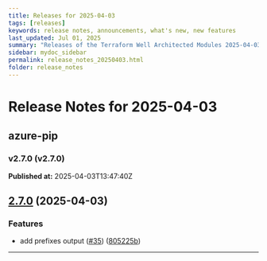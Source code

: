 ```yaml
---
title: Releases for 2025-04-03
tags: [releases]
keywords: release notes, announcements, what's new, new features
last_updated: Jul 01, 2025
summary: "Releases of the Terraform Well Architected Modules 2025-04-03"
sidebar: mydoc_sidebar
permalink: release_notes_20250403.html
folder: release_notes
---
```


# Release Notes for 2025-04-03

## azure-pip
### v2.7.0 (v2.7.0)
**Published at:** 2025-04-03T13:47:40Z

## [2.7.0](https://github.com/CloudNationHQ/terraform-azure-pip/compare/v2.6.0...v2.7.0) (2025-04-03)


### Features

* add prefixes output ([#35](https://github.com/CloudNationHQ/terraform-azure-pip/issues/35)) ([805225b](https://github.com/CloudNationHQ/terraform-azure-pip/commit/805225b922d165660f02c038136a98dd1ae1a3cc))

---

